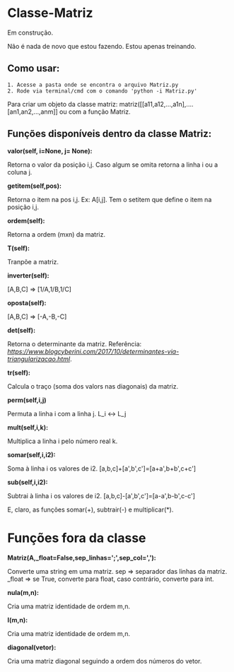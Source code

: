 # Classe-Matriz
Em construção.

Não é nada de novo que estou fazendo. Estou apenas treinando.

## Como usar:
    1. Acesse a pasta onde se encontra o arquivo Matriz.py
    2. Rode via terminal/cmd com o comando 'python -i Matriz.py'
 
 Para criar um objeto da classe matriz: matriz([[a11,a12,...,a1n],....[an1,an2,...,anm]] ou com a função Matriz. 
 
 ## Funções disponíveis dentro da classe Matriz:
 
 **valor(self, i=None, j= None):**
 
Retorna o valor da posição i,j. Caso algum se omita retorna a linha i ou a coluna j. 
 
 **getitem(self,pos):**
 
Retorna o item na pos i,j. Ex: A[i,j]. Tem o setitem que define o item na posição i,j. 

**ordem(self):**

Retorna a ordem (mxn) da matriz.

**T(self):**

Tranpõe a matriz. 

**inverter(self):** 

[A,B,C] => [1/A,1/B,1/C]

**oposta(self):**

[A,B,C] => [-A,-B,-C]

**det(self):**

Retorna o determinante da matriz. Referência: _https://www.blogcyberini.com/2017/10/determinantes-via-triangularizacao.html_.
 
**tr(self):**

Calcula o traço (soma dos valors nas diagonais) da matriz.

**perm(self,i,j)**

Permuta a linha i com a linha j. L_i <-> L_j

**mult(self,i,k):**

Multiplica a linha i pelo número real k.

**somar(self,i,i2):**

Soma à linha i os valores de i2.
[a,b,c]+[a',b',c']=[a+a',b+b',c+c']

**sub(self,i,i2):**

Subtrai à linha i os valores de i2.
[a,b,c]-[a',b',c']=[a-a',b-b',c-c']
  
  
E, claro, as funções somar(+), subtrair(-) e multiplicar(*). 
 
# Funções fora da classe

**Matriz(A,_float=False,sep_linhas=';',sep_col=','):**

Converte uma string em uma matriz. 
sep => separador das linhas da matriz.
_float => se True, converte para float, caso contrário, converte para int.

**nula(m,n):**

Cria uma matriz identidade de ordem m,n.

**I(m,n):**

Cria uma matriz identidade de ordem m,n.

**diagonal(vetor):**

Cria uma matriz diagonal seguindo a ordem dos números do vetor.
  
